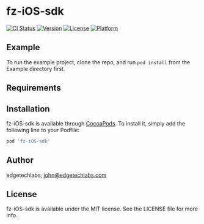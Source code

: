 # fz-iOS-sdk

[![CI Status](http://img.shields.io/travis/edgetechlabs/fz-iOS-sdk.svg?style=flat)](https://travis-ci.org/edgetechlabs/fz-iOS-sdk)
[![Version](https://img.shields.io/cocoapods/v/fz-iOS-sdk.svg?style=flat)](http://cocoapods.org/pods/fz-iOS-sdk)
[![License](https://img.shields.io/cocoapods/l/fz-iOS-sdk.svg?style=flat)](http://cocoapods.org/pods/fz-iOS-sdk)
[![Platform](https://img.shields.io/cocoapods/p/fz-iOS-sdk.svg?style=flat)](http://cocoapods.org/pods/fz-iOS-sdk)

## Example

To run the example project, clone the repo, and run `pod install` from the Example directory first.

## Requirements

## Installation

fz-iOS-sdk is available through [CocoaPods](http://cocoapods.org). To install
it, simply add the following line to your Podfile:

```ruby
pod 'fz-iOS-sdk'
```

## Author

edgetechlabs, john@edgetechlabs.com

## License

fz-iOS-sdk is available under the MIT license. See the LICENSE file for more info.

